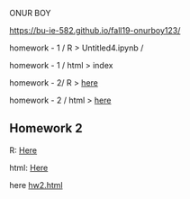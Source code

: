 ONUR BOY

https://bu-ie-582.github.io/fall19-onurboy123/


homework - 1 / R > Untitled4.ipynb /

homework - 1 / html > index

homework - 2/ R > [here](hw2.ipynb)

homework - 2 / html > [here](hw2.html)

## Homework 2
R: [Here](files/hw2.ipynb) 

html: [Here](files/hw2.html) 

 here [hw2.html](hw2.html)
 
 
